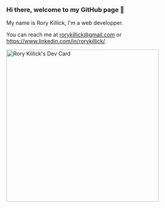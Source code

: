 ### Hi there, welcome to my GitHub page 👋

My name is Rory Killick, I'm a web developper.

You can reach me at rorykillick@gmail.com or https://www.linkedin.com/in/rorykillick/.









<a href="https://app.daily.dev/RoryKillick"><img src="https://api.daily.dev/devcards/026f90dcbf9b48c69397195bc65c60da.png?r=qci" width="400" alt="Rory Killick's Dev Card"/></a>



<!--
**RoryKillick/RoryKillick** is a ✨ _special_ ✨ repository because its `README.md` (this file) appears on your GitHub profile.

Here are some ideas to get you started:

- 🔭 I’m currently working on ...
- 🌱 I’m currently learning ...
- 👯 I’m looking to collaborate on ...
- 🤔 I’m looking for help with ...
- 💬 Ask me about ...
- 📫 How to reach me: ...
- 😄 Pronouns: ...
- ⚡ Fun fact: ...
-->
